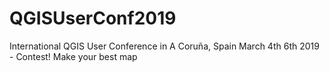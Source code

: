 # QGISUserConf2019
International QGIS User Conference in A Coruña, Spain March 4th 6th 2019 - Contest! Make your best map
